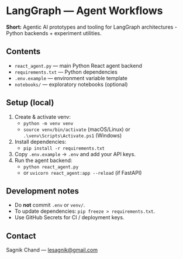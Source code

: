 # LangGraph — Agent Workflows

**Short:** Agentic AI prototypes and tooling for LangGraph architectures - Python backends + experiment utilities.

## Contents
- `react_agent.py` — main Python React agent backend
- `requirements.txt` — Python dependencies
- `.env.example` — environment variable template
- `notebooks/` — exploratory notebooks (optional)

## Setup (local)
1. Create & activate venv:
   - `python -m venv venv`
   - `source venv/bin/activate` (macOS/Linux) or `.\venv\Scripts\Activate.ps1` (Windows)
2. Install dependencies:
   - `pip install -r requirements.txt`
3. Copy `.env.example` → `.env` and add your API keys.
4. Run the agent backend:
   - `python react_agent.py`
   - or `uvicorn react_agent:app --reload` (if FastAPI)

## Development notes
- Do **not** commit `.env` or `venv/`.
- To update dependencies: `pip freeze > requirements.txt`.
- Use GitHub Secrets for CI / deployment keys.

## Contact
Sagnik Chand — lesagnik@gmail.com

